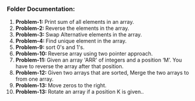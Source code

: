 <h3>Folder Documentation: </h3>
<ol>
    <li><b>Problem-1: </b>Print sum of all elements in an array.</li>
    <li><b>Problem-2: </b>Reverse the elements in the array.</li>
    <li><b>Problem-3: </b>Swap Alternative elements in the array.</li>
    <li><b>Problem-4: </b>Find unique element in the array.</li>
    <li><b>Problem-9: </b>sort 0's and 1's.</li>
    <li><b>Problem-10: </b>Reverse array using two pointer approach.</li>
    <li><b>Problem-11: </b>Given an array 'ARR' of integers and a position ‘M’. You have to reverse the array after that position.</li>
    <li><b>Problem-12: </b>Given two arrays that are sorted, Merge the two arrays to from one array.</li>
    <li><b>Problem-13: </b>Move zeros to the right.</li>
    <li><b>Problem-13: </b>Rotate an array if a position K is given..</li>
</ol>

